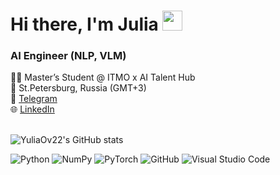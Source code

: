 <h1 align="left">Hi there, I'm Julia</a> 
<img src="https://github.com/blackcater/blackcater/raw/main/images/Hi.gif" height="32"/></h1>
<h3 align="left">AI Engineer (NLP, VLM)</h3>

<div>
👩‍🎓 Master’s Student @ ITMO x AI Talent Hub <br>
📍 St.Petersburg, Russia (GMT+3) <br>
📱 <a target="_blank" href="https://t.me/juliaju_o">Telegram</a> <br>
🌐 <a target="_blank" href="https://www.linkedin.com/in/yulia-ovchinnikova-v/">LinkedIn</a>
</div>

 <br>
 
![YuliaOv22's GitHub stats](https://github-readme-stats.vercel.app/api?username=YuliaOv22&show_icons=true&theme=midnight-purple)

![Python](https://img.shields.io/badge/python-3670A0?style=for-the-badge&logo=python&logoColor=ffdd54)
![NumPy](https://img.shields.io/badge/numpy-%23013243.svg?style=for-the-badge&logo=numpy&logoColor=white)
![PyTorch](https://img.shields.io/badge/PyTorch-%23EE4C2C.svg?style=for-the-badge&logo=PyTorch&logoColor=white)
![GitHub](https://img.shields.io/badge/github-%23121011.svg?style=for-the-badge&logo=github&logoColor=white)
![Visual Studio Code](https://img.shields.io/badge/Visual%20Studio%20Code-0078d7.svg?style=for-the-badge&logo=visual-studio-code&logoColor=white)

<!--
**YuliaOv22/YuliaOv22** is a ✨ _special_ ✨ repository because its `README.md` (this file) appears on your GitHub profile.

Here are some ideas to get you started:

- 🔭 I’m currently working on ...
- 🌱 I’m currently learning ...
- 👯 I’m looking to collaborate on ...
- 🤔 I’m looking for help with ...
- 💬 Ask me about ...
- 📫 How to reach me: ...
- 😄 Pronouns: ...
- ⚡ Fun fact: ...
https://habr.com/ru/articles/649363/
-->
